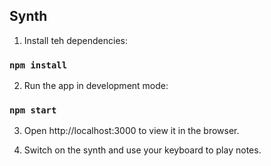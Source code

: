 
## Synth

1. Install teh dependencies:

### `npm install`

2. Run the app in development mode:

### `npm start`

3. Open http://localhost:3000 to view it in the browser.

4. Switch on the synth and use your keyboard to play notes.

